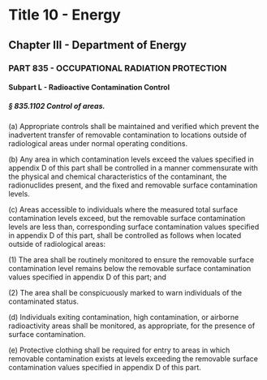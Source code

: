 
# Title 10 - Energy
## Chapter III - Department of Energy
### PART 835 - OCCUPATIONAL RADIATION PROTECTION
#### Subpart L - Radioactive Contamination Control
##### § 835.1102 Control of areas.

(a) Appropriate controls shall be maintained and verified which prevent the inadvertent transfer of removable contamination to locations outside of radiological areas under normal operating conditions.

(b) Any area in which contamination levels exceed the values specified in appendix D of this part shall be controlled in a manner commensurate with the physical and chemical characteristics of the contaminant, the radionuclides present, and the fixed and removable surface contamination levels.

(c) Areas accessible to individuals where the measured total surface contamination levels exceed, but the removable surface contamination levels are less than, corresponding surface contamination values specified in appendix D of this part, shall be controlled as follows when located outside of radiological areas:

(1) The area shall be routinely monitored to ensure the removable surface contamination level remains below the removable surface contamination values specified in appendix D of this part; and

(2) The area shall be conspicuously marked to warn individuals of the contaminated status.

(d) Individuals exiting contamination, high contamination, or airborne radioactivity areas shall be monitored, as appropriate, for the presence of surface contamination.

(e) Protective clothing shall be required for entry to areas in which removable contamination exists at levels exceeding the removable surface contamination values specified in appendix D of this part.
